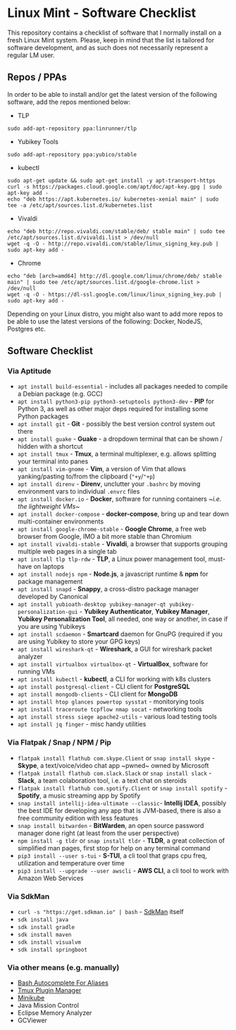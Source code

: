 # Linux Mint - Software Checklist

This repository contains a checklist of software that I normally install on a fresh Linux Mint system. Please, keep in mind that the list is tailored for software development, and as such does not necessarily represent a regular LM user.

## Repos / PPAs

In order to be able to install and/or get the latest version of the following software, add the repos mentioned below:

- TLP
```
sudo add-apt-repository ppa:linrunner/tlp
```
- Yubikey Tools
```
sudo add-apt-repository ppa:yubico/stable
```
- kubectl
```
sudo apt-get update && sudo apt-get install -y apt-transport-https
curl -s https://packages.cloud.google.com/apt/doc/apt-key.gpg | sudo apt-key add -
echo "deb https://apt.kubernetes.io/ kubernetes-xenial main" | sudo tee -a /etc/apt/sources.list.d/kubernetes.list
```
- Vivaldi
```
echo "deb http://repo.vivaldi.com/stable/deb/ stable main" | sudo tee /etc/apt/sources.list.d/vivaldi.list > /dev/null
wget -q -O - http://repo.vivaldi.com/stable/linux_signing_key.pub | sudo apt-key add -
```
- Chrome
```
echo "deb [arch=amd64] http://dl.google.com/linux/chrome/deb/ stable main" | sudo tee /etc/apt/sources.list.d/google-chrome.list > /dev/null
wget -q -O - https://dl-ssl.google.com/linux/linux_signing_key.pub | sudo apt-key add -
```
Depending on your Linux distro, you might also want to add more repos to be able to use the latest versions of the following: Docker, NodeJS, Postgres etc.

## Software Checklist

### Via Aptitude

- `apt install build-essential` - includes all packages needed to compile a Debian package (e.g. GCC)
- `apt install python3-pip python3-setuptools python3-dev` - **PIP** for Python 3, as well as other major deps required for installing some Python packages
- `apt install git` - **Git** - possibly the best version control system out there
- `apt install guake` - **Guake** - a dropdown terminal that can be shown / hidden with a shortcut
- `apt install tmux` - **Tmux**, a terminal multiplexer, e.g. allows splitting your terminal into panes
- `apt install vim-gnome` - **Vim**, a version of Vim that allows yanking/pasting to/from the clipboard (`"+y`/`"+p`)
- `apt install direnv` - **Direnv**, unclutter your `.bashrc` by moving environment vars to individual `.envrc` files
- `apt install docker.io` - **Docker**, software for running containers ~*i.e. the lightweight VMs*~
- `apt install docker-compose` - **docker-compose**, bring up and tear down multi-container environments
- `apt install google-chrome-stable` - **Google Chrome**, a free web browser from Google, IMO a bit more stable than Chromium
- `apt install vivaldi-stable` - **Vivaldi**, a browser that supports grouping multiple web pages in a single tab
- `apt install tlp tlp-rdw` - **TLP**, a Linux power management tool, must-have on laptops
- `apt install nodejs npm` - **Node.js**, a javascript runtime & **npm** for package management
- `apt install snapd` - **Snappy**, a cross-distro package manager developed by Canonical
- `apt install yubioath-desktop yubikey-manager-qt yubikey-personalization-gui` - **Yubikey Authenticator**, **Yubikey Manager**, **Yubikey Personalization Tool**, all needed, one way or another, in case if you are using Yubikeys
- `apt install scdaemon` - **Smartcard** daemon for GnuPG (required if you are using Yubikey to store your GPG keys)
- `apt install wireshark-qt` - **Wireshark**, a GUI for wireshark packet analyzer
- `apt install virtualbox virtualbox-qt` - **VirtualBox**, software for running VMs
- `apt install kubectl` - **kubectl**, a CLI for working with k8s clusters
- `apt install postgresql-client` - CLI client for **PostgreSQL**
- `apt install mongodb-clients` - CLI client for **MongoDB**
- `apt install htop glances powertop sysstat` - monitorying tools
- `apt install traceroute tcpflow nmap socat` - networking tools
- `apt install stress siege apache2-utils` - various load testing tools
- `apt install jq finger` - misc handy utilities

### Via Flatpak / Snap / NPM / Pip

- `flatpak install flathub com.skype.Client` or `snap install skype` - **Skype**, a text/voice/video chat app ~pwned~ owned by Microsoft
- `flatpak install flathub com.slack.Slack` or `snap install slack` - **Slack**, a team colaboration tool, i.e. a text chat on steroids
- `flatpak install flathub com.spotify.Client` or `snap install spotify` - **Spotify**, a music streaming app by Spotify
- `snap install intellij-idea-ultimate --classic`- **Intellij IDEA**, possibly the best IDE for developing any app that is JVM-based, there is also a free community edition with less features
- `snap install bitwarden` - **BitWarden**, an open source password manager done right (at least from the user perspective)
- `npm install -g tldr` or `snap install tldr` - **TLDR**, a great collection of simplified man pages, first stop for help on any terminal command
- `pip3 install --user s-tui` - **S-TUI**, a cli tool that graps cpu freq, utilization and temperature over time
- `pip3 install --upgrade --user awscli` - **AWS CLI**, a cli tool to work with Amazon Web Services

### Via SdkMan

- `curl -s "https://get.sdkman.io" | bash` - [SdkMan](https://sdkman.io/) itself
- `sdk install java`
- `sdk install gradle`
- `sdk install maven`
- `sdk install visualvm`
- `sdk install springboot`

### Via other means (e.g. manually)

- [Bash Autocomplete For Aliases](https://github.com/cykerway/complete-alias)
- [Tmux Plugin Manager](https://github.com/tmux-plugins/tpm)
- [Minikube](https://github.com/kubernetes/minikube)
- Java Mission Control
- Eclipse Memory Analyzer
- GCViewer

